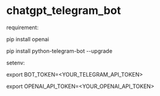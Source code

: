 # chatgpt_telegram_bot

requirement:

pip install openai

pip install python-telegram-bot --upgrade


setenv:

export BOT_TOKEN=<YOUR_TELEGRAM_API_TOKEN>

export OPENAI_API_TOKEN=<YOUR_OPENAI_API_TOKEN>
